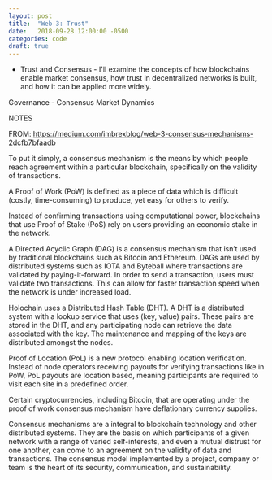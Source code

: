 ```yaml
---
layout: post
title:  "Web 3: Trust"
date:   2018-09-28 12:00:00 -0500
categories: code
draft: true
---
```


* Trust and Consensus - I'll examine the concepts of how blockchains enable market consensus, how trust in decentralized networks is built, and how it can be applied more widely.

Governance - Consensus
Market Dynamics


NOTES

FROM:
https://medium.com/imbrexblog/web-3-consensus-mechanisms-2dcfb7bfaadb

To put it simply, a consensus mechanism is the means by which people reach agreement within a particular blockchain, specifically on the validity of transactions. 

A Proof of Work (PoW) is defined as a piece of data which is difficult (costly, time-consuming) to produce, yet easy for others to verify. 


Instead of confirming transactions using computational power, blockchains that use Proof of Stake (PoS) rely on users providing an economic stake in the network. 

A Directed Acyclic Graph (DAG) is a consensus mechanism that isn’t used by traditional blockchains such as Bitcoin and Ethereum. DAGs are used by distributed systems such as IOTA and Byteball where transactions are validated by paying-it-forward. In order to send a transaction, users must validate two transactions. This can allow for faster transaction speed when the network is under increased load. 

Holochain uses a Distributed Hash Table (DHT). A DHT is a distributed system with a lookup service that uses (key, value) pairs. These pairs are stored in the DHT, and any participating node can retrieve the data associated with the key. The maintenance and mapping of the keys are distributed amongst the nodes.

Proof of Location (PoL) is a new protocol enabling location verification. Instead of node operators receiving payouts for verifying transactions like in PoW, PoL payouts are location based, meaning participants are required to visit each site in a predefined order. 

Certain cryptocurrencies, including Bitcoin, that are operating under the proof of work consensus mechanism have deflationary currency supplies. 


Consensus mechanisms are a integral to blockchain technology and other distributed systems. They are the basis on which participants of a given network with a range of varied self-interests, and even a mutual distrust for one another, can come to an agreement on the validity of data and transactions. The consensus model implemented by a project, company or team is the heart of its security, communication, and sustainability.

